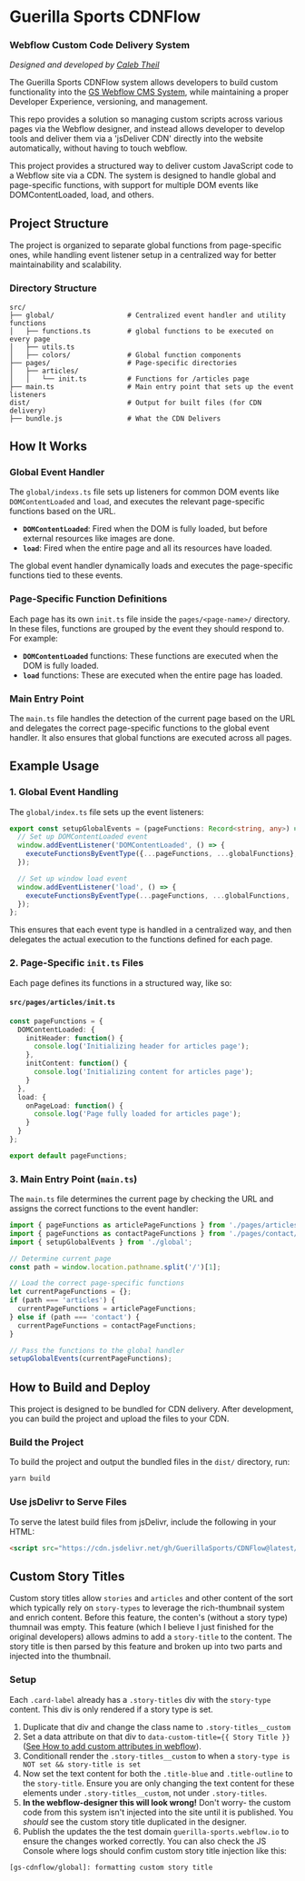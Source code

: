 # Guerilla Sports CDNFlow

### Webflow Custom Code Delivery System

*Designed and developed by [Caleb Theil](https://github.com/ctheil)*

The Guerilla Sports CDNFlow system allows developers to build custom functionality into the [GS Webflow CMS System](https://github.com/GuerillaSports/Webflow-CMS), while maintaining a proper Developer Experience, versioning, and management.

This repo provides a solution so managing custom scripts across various pages via the Webflow designer, and instead allows developer to develop tools and deliver them via a 'jsDeliver CDN' directly into the website automatically, without having to touch webflow.

This project provides a structured way to deliver custom JavaScript code to a Webflow site via a CDN. The system is designed to handle global and page-specific functions, with support for multiple DOM events like DOMContentLoaded, load, and others.

## Project Structure

The project is organized to separate global functions from page-specific ones, while handling event listener setup in a centralized way for better maintainability and scalability.

### Directory Structure

```
src/
├── global/                  # Centralized event handler and utility functions 
│   ├── functions.ts         # global functions to be executed on every page
│   ├── utils.ts
│   ├── colors/              # Global function components
├── pages/                   # Page-specific directories
│   ├── articles/
│   │   └── init.ts          # Functions for /articles page
├── main.ts                  # Main entry point that sets up the event listeners
dist/                        # Output for built files (for CDN delivery)
├── bundle.js                # What the CDN Delivers
```

## How It Works

### Global Event Handler

The `global/indexs.ts` file sets up listeners for common DOM events like `DOMContentLoaded` and `load`, and executes the relevant page-specific functions based on the URL.

- **`DOMContentLoaded`**: Fired when the DOM is fully loaded, but before external resources like images are done.
- **`load`**: Fired when the entire page and all its resources have loaded.

The global event handler dynamically loads and executes the page-specific functions tied to these events.

### Page-Specific Function Definitions

Each page has its own `init.ts` file inside the `pages/<page-name>/` directory. In these files, functions are grouped by the event they should respond to. For example:

- **`DOMContentLoaded`** functions: These functions are executed when the DOM is fully loaded.
- **`load`** functions: These are executed when the entire page has loaded.

### Main Entry Point

The `main.ts` file handles the detection of the current page based on the URL and delegates the correct page-specific functions to the global event handler. It also ensures that global functions are executed across all pages.

## Example Usage

### 1. **Global Event Handling**

The `global/index.ts` file sets up the event listeners:

```typescript
export const setupGlobalEvents = (pageFunctions: Record<string, any>) => {
  // Set up DOMContentLoaded event
  window.addEventListener('DOMContentLoaded', () => {
    executeFunctionsByEventType({...pageFunctions, ...globalFunctions}, 'DOMContentLoaded');
  });

  // Set up window load event
  window.addEventListener('load', () => {
    executeFunctionsByEventType(...pageFunctions, ...globalFunctions, 'load');
  });
};
```

This ensures that each event type is handled in a centralized way, and then delegates the actual execution to the functions defined for each page.

### 2. **Page-Specific `init.ts` Files**

Each page defines its functions in a structured way, like so:

#### `src/pages/articles/init.ts`

```typescript
const pageFunctions = {
  DOMContentLoaded: {
    initHeader: function() {
      console.log('Initializing header for articles page');
    },
    initContent: function() {
      console.log('Initializing content for articles page');
    }
  },
  load: {
    onPageLoad: function() {
      console.log('Page fully loaded for articles page');
    }
  }
};

export default pageFunctions;
```

### 3. **Main Entry Point (`main.ts`)**

The `main.ts` file determines the current page by checking the URL and assigns the correct functions to the event handler:

```typescript
import { pageFunctions as articlePageFunctions } from './pages/articles/init';
import { pageFunctions as contactPageFunctions } from './pages/contact/init';
import { setupGlobalEvents } from './global';

// Determine current page
const path = window.location.pathname.split('/')[1];

// Load the correct page-specific functions
let currentPageFunctions = {};
if (path === 'articles') {
  currentPageFunctions = articlePageFunctions;
} else if (path === 'contact') {
  currentPageFunctions = contactPageFunctions;
}

// Pass the functions to the global handler
setupGlobalEvents(currentPageFunctions);
```

## How to Build and Deploy

This project is designed to be bundled for CDN delivery. After development, you can build the project and upload the files to your CDN.

### Build the Project

To build the project and output the bundled files in the `dist/` directory, run:

```bash
yarn build
```

### Use jsDelivr to Serve Files

To serve the latest build files from jsDelivr, include the following in your HTML:

```html
<script src="https://cdn.jsdelivr.net/gh/GuerillaSports/CDNFlow@latest/dist/bundle.iife.js"></script>
```

## Custom Story Titles
Custom story titles allow `stories` and `articles` and other content of the sort which typically rely on `story-types` to leverage the rich-thumbnail system and enrich content. Before this feature, the conten's (without a story type) thumnail was empty. This feature (which I believe I just finished for the original developers) allows admins to add a `story-title` to the content. The story title is then parsed by this feature and broken up into two parts and injected into the thumbnail. 
### Setup
Each `.card-label` already has a `.story-titles` div with the `story-type` content. This div is only rendered if a story type is set. 
1. Duplicate that div and change the class name to `.story-titles__custom`
2. Set a data attribute on that div to `data-custom-title={{ Story Title }}` ([See How to add custom attributes in webflow](https://docs.developers.webflow.com/designer/reference/custom-attributes)).
3. Conditionall render the `.story-titles__custom` to when a `story-type is NOT set && story-title is set` 
4. Now set the text content for both the `.title-blue` and `.title-outline` to the `story-title`. Ensure you are only changing the text content for these elements under `.story-titles__custom`, not under `.story-titles`. 
5. **In the webflow-designer this will look wrong!** Don't worry- the custom code from this system isn't injected into the site until it is published. You *should* see the custom story title duplicated in the designer.
6. Publish the updates the the test domain `guerilla-sports.webflow.io` to ensure the changes worked correctly. You can also check the JS Console where logs should confim custom story title injection like this: 
```
[gs-cdnflow/global]: formatting custom story title
```

